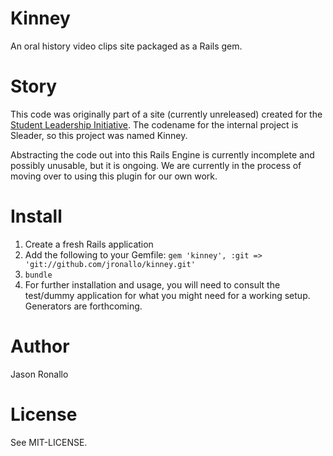 # Kinney

An oral history video clips site packaged as a Rails gem.

# Story

This code was originally part of a site (currently unreleased) created for the [Student Leadership Initiative](http://news.lib.ncsu.edu/scrc/category/student-leaders/). The codename for the internal project is Sleader, so this project was named Kinney. 

Abstracting the code out into this Rails Engine is currently incomplete and possibly unusable, but it is ongoing. We are currently in the process of moving over to using this plugin for our own work.

# Install

1. Create a fresh Rails application
2. Add the following to your Gemfile: 
`gem 'kinney', :git => 'git://github.com/jronallo/kinney.git'`
3. `bundle`
4. For further installation and usage, you will need to consult the test/dummy application for what you might need for a working setup. Generators are forthcoming.

# Author

Jason Ronallo

# License

See MIT-LICENSE.